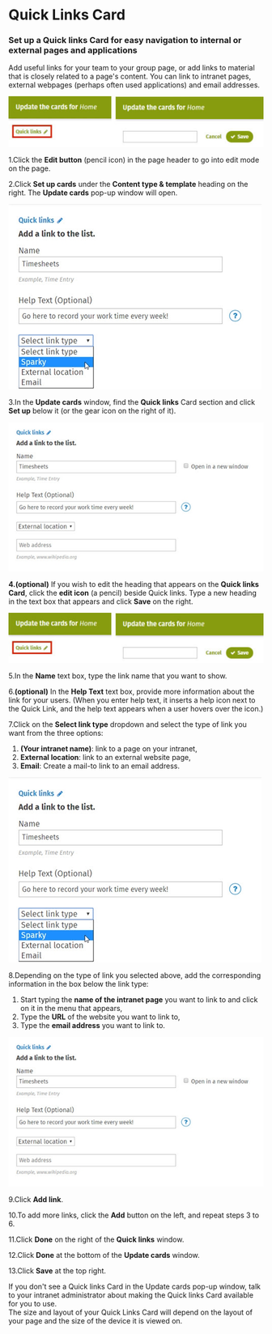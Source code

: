 # Quick Links Card

### Set up a Quick links Card for easy navigation to internal or external pages and applications

Add useful links for your team to your group page, or add links to material that is closely related to a page's content. You can link to intranet pages, external webpages \(perhaps often used applications\) and email addresses.  


![](../../../.gitbook/assets/1%20%2869%29.jpg)



1.Click the **Edit button** \(pencil icon\) in the page header to go into edit mode on the page.

2.Click **Set up cards** under the **Content type & template** heading on the right. The **Update cards** pop-up window will open.

![](../../../.gitbook/assets/2%20%2827%29.jpg)

3.In the **Update cards** window, find the **Quick links** Card section and click **Set up** below it \(or the gear icon on the right of it\).

![](../../../.gitbook/assets/3%20%2845%29.jpg)

**4.\(optional\)** If you wish to edit the heading that appears on the **Quick links Card**, click the **edit icon** \(a pencil\) beside Quick links. Type a new heading in the text box that appears and click **Save** on the right.

![](../../../.gitbook/assets/1%20%2821%29.jpg)



5.In the **Name** text box, type the link name that you want to show.

6.**\(optional\)** In the **Help Text** text box, provide more information about the link for your users. \(When you enter help text, it inserts a help icon next to the Quick Link, and the help text appears when a user hovers over the icon.\)

7.Click on the **Select link type** dropdown and select the type of link you want from the three options:

1. **\(Your intranet name\)**: link to a page on your intranet,
2. **External location**: link to an external website page,
3. **Email**: Create a mail-to link to an email address.

![](../../../.gitbook/assets/2%20%289%29.jpg)



8.Depending on the type of link you selected above, add the corresponding information in the box below the link type:

1. Start typing the **name of the intranet page** you want to link to and click on it in the menu that appears,
2. Type the **URL** of the website you want to link to,
3. Type the **email address** you want to link to.

![](../../../.gitbook/assets/3%20%288%29.jpg)



9.Click **Add link**.

10.To add more links, click the **Add** button on the left, and repeat steps 3 to 6.

11.Click **Done** on the right of the **Quick links** window.

12.Click **Done** at the bottom of the **Update cards** window.

13.Click **Save** at the top right.

 If you don't see a Quick links Card in the Update cards pop-up window, talk to your intranet administrator about making the Quick links Card available for you to use.  
The size and layout of your Quick Links Card will depend on the layout of your page and the size of the device it is viewed on.  


